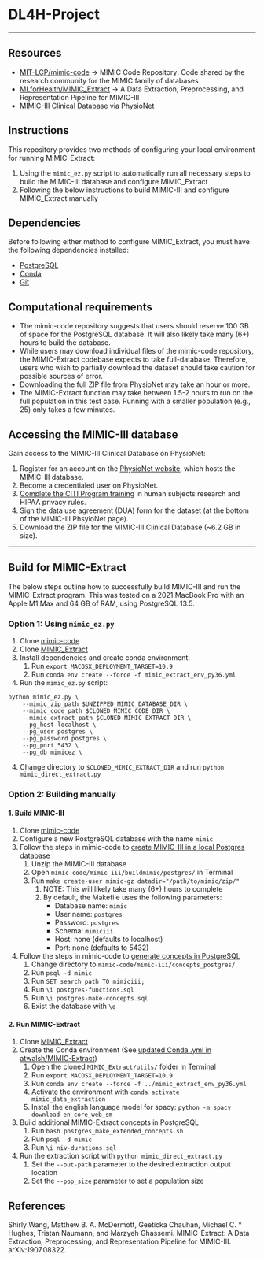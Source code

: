 # DL4H-Project

---

## Resources
- [MIT-LCP/mimic-code](https://github.com/MIT-LCP/mimic-code) -> MIMIC Code Repository: Code shared by the research community for the MIMIC family of databases
- [MLforHealth/MIMIC_Extract](https://github.com/MLforHealth/MIMIC_Extract) -> A Data Extraction, Preprocessing, and Representation Pipeline for MIMIC-III
- [MIMIC-III Clinical Database](https://physionet.org/content/mimiciii/1.4/) via PhysioNet


## Instructions

This repository provides two methods of configuring your local environment for running MIMIC-Extract:

1. Using the `mimic_ez.py` script to automatically run all necessary steps to build the MIMIC-III database and configure MIMIC_Extract
2. Following the below instructions to build MIMIC-III and configure MIMIC_Extract manually

## Dependencies

Before following either method to configure MIMIC_Extract, you must have the following dependencies installed:

- [PostgreSQL](https://www.postgresql.org/download/)
- [Conda](https://conda.io/projects/conda/en/latest/user-guide/install/index.html)
- [Git](https://git-scm.com/book/en/v2/Getting-Started-Installing-Git)

## Computational requirements

- The mimic-code repository suggests that users should reserve 100 GB of space for the PostgreSQL database. It will also likely take many (6+) hours to build the database.
- While users may download individual files of the mimic-code repository, the MIMIC-Extract codebase expects to take full-database. Therefore, users who wish to partially download the dataset should take caution for possible sources of error. 
- Downloading the full ZIP file from PhysioNet may take an hour or more.
- The MIMIC-Extract function may take between 1.5-2 hours to run on the full population in this test case. Running with a smaller population (e.g., 25) only takes a few minutes.

## Accessing the MIMIC-III database

Gain access to the MIMIC-III Clinical Database on PhysioNet:

1. Register for an account on the [PhysioNet website](https://physionet.org/), which hosts the MIMIC-III database.
2. Become a credentialed user on PhysioNet.
3. [Complete the CITI Program training](https://physionet.org/about/citi-course/) in human subjects research and HIPAA privacy rules.
4. Sign the data use agreement (DUA) form for the dataset (at the bottom of the MIMIC-III PhsyioNet page).
5. Download the ZIP file for the MIMIC-III Clinical Database (~6.2 GB in size).

---

## Build for MIMIC-Extract

The below steps outline how to successfully build MIMIC-III and run the MIMIC-Extract program. This was tested on a 2021 MacBook Pro with an Apple M1 Max and 64 GB of RAM, using PostgreSQL 13.5.

### Option 1: Using `mimic_ez.py`

1. Clone [mimic-code](https://github.com/MIT-LCP/mimic-code)
2. Clone  [MIMIC_Extract](https://github.com/MLforHealth/MIMIC_Extract)
3. Install dependencies and create conda environment:
	1. Run `export MACOSX_DEPLOYMENT_TARGET=10.9`
	2. Run `conda env create --force -f mimic_extract_env_py36.yml`
3. Run the `mimic_ez.py` script:

```console
python mimic_ez.py \
	--mimic_zip_path $UNZIPPED_MIMIC_DATABASE_DIR \
	--mimic_code_path $CLONED_MIMIC_CODE_DIR \
	--mimic_extract_path $CLONED_MIMIC_EXTRACT_DIR \
	--pg_host localhost \
	--pg_user postgres \
	--pg_password postgres \
	--pg_port 5432 \
	--pg_db mimicez \
```

4. Change directory to `$CLONED_MIMIC_EXTRACT_DIR` and run `python mimic_direct_extract.py`

### Option 2: Building manually

#### 1. Build MIMIC-III

1. Clone [mimic-code](https://github.com/MIT-LCP/mimic-code)
2. Configure a new PostgreSQL database with the name  `mimic`
3. Follow the steps in mimic-code to [create MIMIC-III in a local Postgres database](https://github.com/MIT-LCP/mimic-code/blob/main/mimic-iii/buildmimic/postgres/README.md)
	1. Unzip the MIMIC-III database
	2. Open `mimic-code/mimic-iii/buildmimic/postgres/` in Terminal
	3. Run `make create-user mimic-gz datadir="/path/to/mimic/zip/"`
		1. NOTE: This will likely take many (6+) hours to complete
		2. By default, the Makefile uses the following parameters:
			-   Database name: `mimic`
			-   User name: `postgres`
			-   Password: `postgres`
			-   Schema: `mimiciii`
			-   Host: none (defaults to localhost)
			-   Port: none (defaults to 5432)
4. Follow the steps in mimic-code to [generate concepts in PostgreSQL](https://github.com/MIT-LCP/mimic-code/blob/main/mimic-iii/concepts/README.md#generating-the-concepts-in-bigquery)
	1. Change directory to `mimic-code/mimic-iii/concepts_postgres/`
	2. Run `psql -d mimic`
	3. Run `SET search_path TO mimiciii;`
	4. Run `\i postgres-functions.sql`
	5. Run `\i postgres-make-concepts.sql`
	6. Exist the database with `\q`


#### 2. Run MIMIC-Extract

1. Clone  [MIMIC_Extract](https://github.com/MLforHealth/MIMIC_Extract)
2. Create the Conda environment (See [updated Conda .yml in atwalsh/MIMIC-Extract](https://github.com/atwalsh/MIMIC_Extract/blob/project-draft/mimic_extract_env_py36.yml))
	1. Open the cloned `MIMIC_Extract/utils/` folder in Terminal
	2. Run `export MACOSX_DEPLOYMENT_TARGET=10.9`
	3. Run `conda env create --force -f ../mimic_extract_env_py36.yml`
	4. Activate the environment with `conda activate mimic_data_extraction`
	5. Install the english language model for spacy: `python -m spacy download en_core_web_sm`
3. Build additional MIMIC-Extract concepts in PostgreSQL
	1. Run `bash postgres_make_extended_concepts.sh`
	2. Run `psql -d mimic`
	3. Run `\i niv-durations.sql`
4. Run the extraction script with `python mimic_direct_extract.py`
	1. Set the `--out-path` parameter to the desired extraction output location
	2. Set the `--pop_size` parameter to set a population size 


## References

Shirly Wang, Matthew B. A. McDermott, Geeticka Chauhan, Michael C. * Hughes, Tristan Naumann, and Marzyeh Ghassemi. MIMIC-Extract: A Data Extraction, Preprocessing, and Representation Pipeline for MIMIC-III. arXiv:1907.08322.